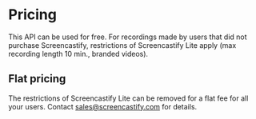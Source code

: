 # Pricing
This API can be used for free.
For recordings made by users that did not purchase Screencastify, restrictions of Screencastify
Lite apply (max recording length 10 min., branded videos).

## Flat pricing
The restrictions of Screencastify Lite can be removed for a flat fee for all your users. Contact
sales@screencastify.com for details.
